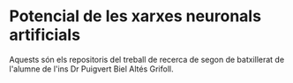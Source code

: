 # Potencial de les xarxes neuronals artificials
Aquests són els repositoris del treball de recerca de segon de batxillerat de l'alumne de l'ins Dr Puigvert Biel Altés Grifoll.
